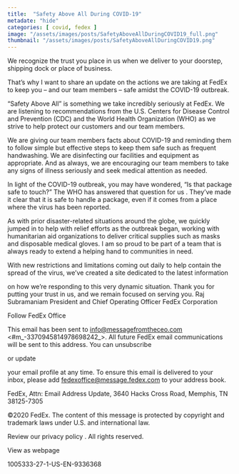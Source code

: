 ```yaml
---
title:  "Safety Above All During COVID-19"
metadate: "hide"
categories: [ covid, fedex ]
image: "/assets/images/posts/SafetyAboveAllDuringCOVID19_full.png"
thumbnail: "/assets/images/posts/SafetyAboveAllDuringCOVID19.png"
---
```





We recognize the trust you place in us when we deliver to your doorstep,
shipping dock or place of business.

That’s why I want to share an update on the actions we are taking at FedEx
to keep you – and our team members – safe amidst the COVID-19 outbreak.

“Safety Above All” is something we take incredibly seriously at FedEx. We
are listening to recommendations from the U.S. Centers for Disease Control
and Prevention (CDC) and the World Health Organization (WHO) as we strive
to help protect our customers and our team members.

We are giving our team members facts about COVID-19 and reminding them to
follow simple but effective steps to keep them safe such as frequent
handwashing. We are disinfecting our facilities and equipment as
appropriate. And as always, we are encouraging our team members to take any
signs of illness seriously and seek medical attention as needed.

In light of the COVID-19 outbreak, you may have wondered, “Is that package
safe to touch?” The WHO has answered that question for us
.
They’ve made it clear that it is safe to handle a package, even if it comes
from a place where the virus has been reported.

As with prior disaster-related situations around the globe, we quickly
jumped in to help with relief efforts as the outbreak began, working with
humanitarian aid organizations to deliver critical supplies such as masks
and disposable medical gloves. I am so proud to be part of a team that is
always ready to extend a helping hand to communities in need.

With new restrictions and limitations coming out daily to help contain the
spread of the virus, we’ve created a site dedicated to the latest
information

on how we’re responding to this very dynamic situation. Thank you for
putting your trust in us, and we remain focused on serving you.
Raj Subramaniam
President and Chief Operating Officer
FedEx Corporation

Follow FedEx Office










 This email has been sent to info@messagefromtheceo.com
<#m_-3370945814978698242_>. All future FedEx email communications will be
sent to this address. You can unsubscribe

or update

your email profile at any time. To ensure this email is delivered to your
inbox, please add fedexoffice@message.fedex.com to your address book.

FedEx, Attn: Email Address Update, 3640 Hacks Cross Road, Memphis, TN
38125-7305

©2020 FedEx. The content of this message is protected by copyright and
trademark laws under U.S. and international law.

Review our privacy policy
.
All rights reserved.

View as webpage


1005333-27-1-US-EN-9336368

